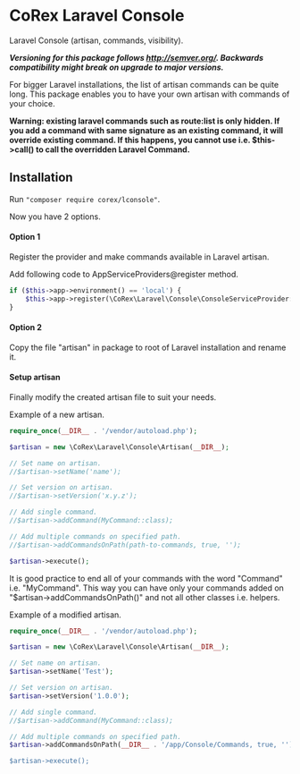 # CoRex Laravel Console
Laravel Console (artisan, commands, visibility).

**_Versioning for this package follows http://semver.org/. Backwards compatibility might break on upgrade to major versions._**

For bigger Laravel installations, the list of artisan commands can be quite long. This package enables you to have your own artisan with commands of your choice.

**Warning: existing laravel commands such as route:list is only hidden. If you add a command with same signature as an existing command, it will override existing command. If this happens, you cannot use i.e. $this->call() to call the overridden Laravel Command.**

## Installation
Run ```"composer require corex/lconsole"```.

Now you have 2 options.

#### Option 1
Register the provider and make commands available in Laravel artisan.

Add following code to AppServiceProviders@register method.
```php
if ($this->app->environment() == 'local') {
    $this->app->register(\CoRex\Laravel\Console\ConsoleServiceProvider::class);
}
```

#### Option 2
Copy the file "artisan" in package to root of Laravel installation and rename it.


#### Setup artisan
Finally modify the created artisan file to suit your needs.


Example of a new artisan.
```php
require_once(__DIR__ . '/vendor/autoload.php');

$artisan = new \CoRex\Laravel\Console\Artisan(__DIR__);

// Set name on artisan.
//$artisan->setName('name');

// Set version on artisan.
//$artisan->setVersion('x.y.z');

// Add single command.
//$artisan->addCommand(MyCommand::class);

// Add multiple commands on specified path.
//$artisan->addCommandsOnPath(path-to-commands, true, '');

$artisan->execute();
```

It is good practice to end all of your commands with the word "Command" i.e. "MyCommand". This way you can have only your commands added on "$artisan->addCommandsOnPath()" and not all other classes i.e. helpers.

Example of a modified artisan.
```php
require_once(__DIR__ . '/vendor/autoload.php');

$artisan = new \CoRex\Laravel\Console\Artisan(__DIR__);

// Set name on artisan.
$artisan->setName('Test');

// Set version on artisan.
$artisan->setVersion('1.0.0');

// Add single command.
//$artisan->addCommand(MyCommand::class);

// Add multiple commands on specified path.
$artisan->addCommandsOnPath(__DIR__ . '/app/Console/Commands, true, '');

$artisan->execute();
```
